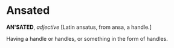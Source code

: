 # Ansated

**AN'SATED**, _adjective_ \[Latin ansatus, from ansa, a handle.\]

Having a handle or handles, or something in the form of handles.